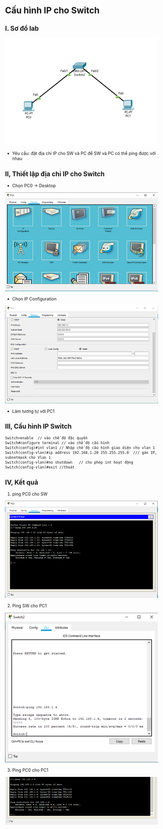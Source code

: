 # Cấu hình IP cho Switch
## I. Sơ đồ lab 

![](/VMware/image/1.png)

- Yêu cầu: đặt địa chỉ IP cho SW và PC để SW và PC có thể ping được với nhau

## II, Thiết lập địa chỉ IP cho Switch
- Chọn PC0 -> Desktop

![](/VMware/image/2.png)

- Chọn IP Configuration

![](/VMware/image/3.png)

- Làm tương tự với PC1

## III, Cấu hình IP Switch
```
Switch>enable  // vào chế độ đặc quyền
Switch#configure terminal // vào chế độ cấu hình 
Switch(config)#int vlan1 // Nhập chế độ cấu hình giao diện cho vlan 1
Switch(config-vlan)#ip address 192.168.1.20 255.255.255.0  /// gán IP, subnetmask cho Vlan 1
Switch(config-vlan)#no shutdown   // cho phép int hoạt động 
Switch(config-vlan)#exit //thoát
```
## IV, Kết quả
1. ping PC0 cho SW

![](/VMware/image/4.png)

2. Ping SW cho PC1

![](/VMware/image/5.png)

3. Ping PC0 cho PC1

![](/VMware/image/6.png)

